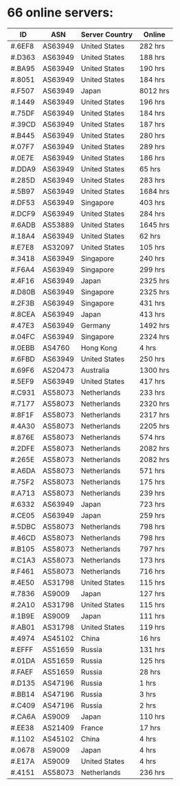 # 66 online servers:

| ID | ASN | Server Country | Online |
| ------ | ------ | ------ | ------ |
| #.6EF8 | AS63949 | United States | 282 hrs |
| #.D363 | AS63949 | United States | 188 hrs |
| #.BA95 | AS63949 | United States | 190 hrs |
| #.8051 | AS63949 | United States | 184 hrs |
| #.F507 | AS63949 | Japan | 8012 hrs |
| #.1449 | AS63949 | United States | 196 hrs |
| #.75DF | AS63949 | United States | 184 hrs |
| #.39CD | AS63949 | United States | 187 hrs |
| #.B445 | AS63949 | United States | 280 hrs |
| #.07F7 | AS63949 | United States | 289 hrs |
| #.0E7E | AS63949 | United States | 186 hrs |
| #.DDA9 | AS63949 | United States | 65 hrs |
| #.285D | AS63949 | United States | 283 hrs |
| #.5B97 | AS63949 | United States | 1684 hrs |
| #.DF53 | AS63949 | Singapore | 403 hrs |
| #.DCF9 | AS63949 | United States | 284 hrs |
| #.6ADB | AS53889 | United States | 1645 hrs |
| #.18A4 | AS63949 | United States | 62 hrs |
| #.E7E8 | AS32097 | United States | 105 hrs |
| #.3418 | AS63949 | Singapore | 240 hrs |
| #.F6A4 | AS63949 | Singapore | 299 hrs |
| #.4F16 | AS63949 | Japan | 2325 hrs |
| #.D80B | AS63949 | Singapore | 2325 hrs |
| #.2F3B | AS63949 | Singapore | 431 hrs |
| #.8CEA | AS63949 | Japan | 413 hrs |
| #.47E3 | AS63949 | Germany | 1492 hrs |
| #.04FC | AS63949 | Singapore | 2324 hrs |
| #.0EBB | AS4760 | Hong Kong | 4 hrs |
| #.6FBD | AS63949 | United States | 250 hrs |
| #.69F6 | AS20473 | Australia | 1300 hrs |
| #.5EF9 | AS63949 | United States | 417 hrs |
| #.C931 | AS58073 | Netherlands | 233 hrs |
| #.7177 | AS58073 | Netherlands | 2320 hrs |
| #.8F1F | AS58073 | Netherlands | 2317 hrs |
| #.4A30 | AS58073 | Netherlands | 2205 hrs |
| #.876E | AS58073 | Netherlands | 574 hrs |
| #.2DFE | AS58073 | Netherlands | 2082 hrs |
| #.265E | AS58073 | Netherlands | 2082 hrs |
| #.A6DA | AS58073 | Netherlands | 571 hrs |
| #.75F2 | AS58073 | Netherlands | 175 hrs |
| #.A713 | AS58073 | Netherlands | 239 hrs |
| #.6332 | AS63949 | Japan | 723 hrs |
| #.CE05 | AS63949 | Japan | 259 hrs |
| #.5DBC | AS58073 | Netherlands | 798 hrs |
| #.46CD | AS58073 | Netherlands | 798 hrs |
| #.B105 | AS58073 | Netherlands | 797 hrs |
| #.C1A3 | AS58073 | Netherlands | 173 hrs |
| #.F461 | AS58073 | Netherlands | 716 hrs |
| #.4E50 | AS31798 | United States | 115 hrs |
| #.7836 | AS9009 | Japan | 127 hrs |
| #.2A10 | AS31798 | United States | 115 hrs |
| #.1B9E | AS9009 | Japan | 111 hrs |
| #.AB01 | AS31798 | United States | 119 hrs |
| #.4974 | AS45102 | China | 16 hrs |
| #.EFFF | AS51659 | Russia | 131 hrs |
| #.01DA | AS51659 | Russia | 125 hrs |
| #.FAEF | AS51659 | Russia | 28 hrs |
| #.D135 | AS47196 | Russia | 1 hrs |
| #.BB14 | AS47196 | Russia | 3 hrs |
| #.C409 | AS47196 | Russia | 2 hrs |
| #.CA6A | AS9009 | Japan | 110 hrs |
| #.EE38 | AS21409 | France | 17 hrs |
| #.1102 | AS45102 | China | 4 hrs |
| #.0678 | AS9009 | Japan | 4 hrs |
| #.E17A | AS9009 | United States | 4 hrs |
| #.4151 | AS58073 | Netherlands | 236 hrs |

